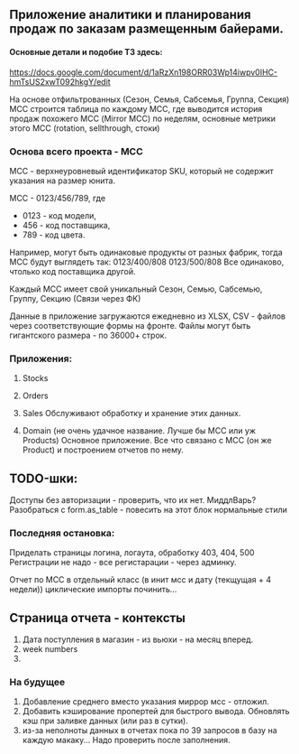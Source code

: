 
## Приложение аналитики и планирования продаж по заказам размещенным байерами.

#### Основные детали и подобие ТЗ здесь:
https://docs.google.com/document/d/1aRzXn198ORR03Wp14iwpv0IHC-hmTsUS2xwT092hkgY/edit

На основе отфильтрованных (Сезон, Семья, Сабсемья, Группа, Секция) МСС строится таблица
по каждому МСС, где выводится история продаж похожего МСС (Mirror MCC) по неделям,
основные метрики этого МСС (rotation, sellthrough, стоки)

### Основа всего проекта - МСС
MCC - верхнеуровневый идентификатор SKU, который не содержит указания на размер юнита.

MCC - 0123/456/789, где
* 0123 - код модели,
* 456 - код поставщика,
* 789 - код цвета.

Например, могут быть одинаковые продукты от разных фабрик, тогда МСС будут выглядеть так:
0123/400/808
0123/500/808
Все одинаково, чтолько код поставщика другой.

Каждый МСС имеет свой уникальный Сезон, Семью, Сабсемью, Группу, Секцию (Связи через ФК)

Данные в приложение загружаются ежедневно из XLSX, CSV - файлов через соответствующие формы на фронте.
Файлы могут быть гигантского размера - по 36000+ строк.

### Приложения:
1. Stocks
2. Orders
3. Sales
Обслуживают обработку и хранение этих данных.

4. Domain (не очень удачное название. Лучше бы МСС или уж Products)
Основное приложение. Все что связано с MCC (он же Product) и построением отчетов по нему.


## TODO-шки:
Доступы без авторизации - проверить, что их нет. МиддлВарь?
Разобраться с form.as_table - повесить на этот блок нормальные стили

### Последняя остановка:
Приделать страницы логина, логаута, обработку 403, 404, 500
Регистрации не надо - все регистарации - через админку.

Отчет по МСС в отдельный класс (в инит мсс и дату (текщущая + 4 недели))
циклические импорты починить...

## Страница отчета - контексты
1. Дата поступления в магазин - из вьюхи - на месяц вперед.
2. week numbers
3.


### На будущее
1. Добавление среднего вместо указания миррор мсс - отложил.
1. Добавить кэширование пропертей для быстрого вывода. Обновлять кэш при заливке данных (или раз в сутки).
1. из-за неполноты данных в отчетах пока по 39 запросов в базу на каждую макаку... Надо проверить после заполнения.
